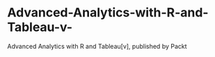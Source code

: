 # Advanced-Analytics-with-R-and-Tableau-v-
Advanced Analytics with R and Tableau[v], published by Packt
